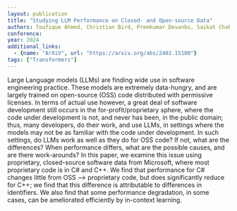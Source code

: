 ```yaml
---
layout: publication
title: "Studying LLM Performance on Closed- and Open-source Data"
authors: Toufique Ahmed, Christian Bird, Premkumar Devanbu, Saikat Chakraborty
conference:
year: 2024
additional_links:
  - {name: "ArXiV", url: "https://arxiv.org/abs/2402.15100"}
tags: ["Transformers"]
---
```

Large Language models (LLMs) are finding wide use in software engineering practice. These models are extremely data-hungry, and are largely trained on open-source (OSS) code distributed with permissive licenses. In terms of actual use however, a great deal of software development still occurs in the for-profit/proprietary sphere, where the code under development is not, and never has been, in the public domain; thus, many developers, do their work, and use LLMs, in settings where the models may not be as familiar with the code under development. In such settings, do LLMs work as well as they do for OSS code? If not, what are the differences? When performance differs, what are the possible causes, and are there work-arounds? In this paper, we examine this issue using proprietary, closed-source software data from Microsoft, where most proprietary code is in C# and C++. We find that performance for C# changes little from OSS --> proprietary code, but does significantly reduce for C++; we find that this difference is attributable to differences in identifiers. We also find that some performance degradation, in some cases, can be ameliorated efficiently by in-context learning.
